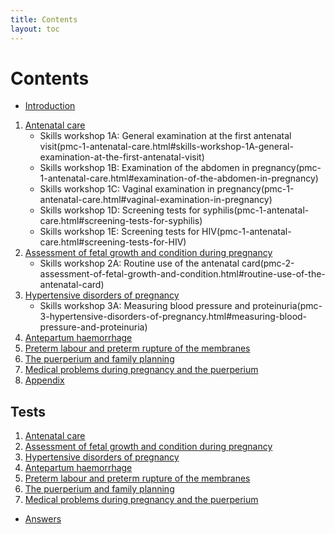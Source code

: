 ```yaml
---
title: Contents
layout: toc
---
```


# Contents

*	[Introduction](pmc-0-5-introduction.html)

1.	[Antenatal care](pmc-1-antenatal-care.html)
	*	Skills workshop 1A: General examination at the first antenatal visit(pmc-1-antenatal-care.html#skills-workshop-1A-general-examination-at-the-first-antenatal-visit)
	*	Skills workshop 1B: Examination of the abdomen in pregnancy(pmc-1-antenatal-care.html#examination-of-the-abdomen-in-pregnancy)
	*	Skills workshop 1C: Vaginal examination in pregnancy(pmc-1-antenatal-care.html#vaginal-examination-in-pregnancy)
	*	Skills workshop 1D: Screening tests for syphilis(pmc-1-antenatal-care.html#screening-tests-for-syphilis)
	*	Skills workshop 1E: Screening tests for HIV(pmc-1-antenatal-care.html#screening-tests-for-HIV)
2.	[Assessment of fetal growth and condition during pregnancy](pmc-2-assessment-of-fetal-growth-and-condition.html)
	*	Skills workshop 2A: Routine use of the antenatal card(pmc-2-assessment-of-fetal-growth-and-condition.html#routine-use-of-the-antenatal-card)
3.	[Hypertensive disorders of pregnancy](pmc-3-hypertensive-disorders-of-pregnancy.html)
	*	Skills workshop 3A: Measuring blood pressure and proteinuria(pmc-3-hypertensive-disorders-of-pregnancy.html#measuring-blood-pressure-and-proteinuria)
4.	[Antepartum haemorrhage](pmc-4-antepartum-haemorrhage.html)
5.	[Preterm labour and preterm rupture of the membranes](pmc-5-preterm-labour-and-preterm-rupture-of-the-membranes.html)
6.	[The puerperium and family planning](pmc-6-the-puerperium-and-family-planning.html)
7.	[Medical problems during pregnancy and the puerperium](pmc-7-medical-problems-during-pregnancy-and-the-puerperium.html)
8.	[Appendix](pmc-8-appendix.html)

## Tests

1.	[Antenatal care](pmc-test-1.html)
2.	[Assessment of fetal growth and condition during pregnancy](pmc-test-1.html)
3.	[Hypertensive disorders of pregnancy](pmc-test-2.html)
4.	[Antepartum haemorrhage](pmc-test-3.html)
5.	[Preterm labour and preterm rupture of the membranes](pmc-test-4.html)
6.	[The puerperium and family planning](pmc-test-5.html)
7.	[Medical problems during pregnancy and the puerperium](pmc-test-6.html)

*	[Answers](pmc-answers.html)